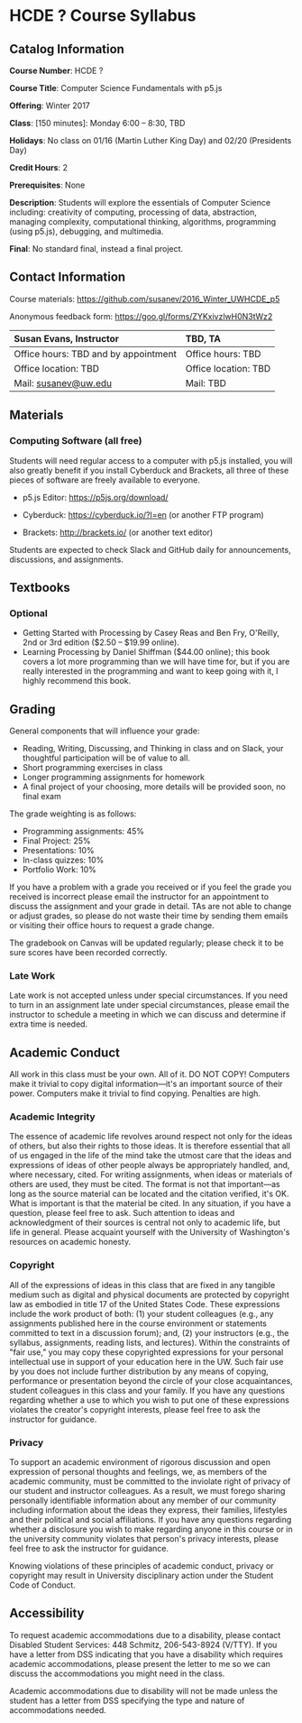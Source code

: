 # HCDE ? Course Syllabus
## Catalog Information
__Course Number__: HCDE ?

__Course Title__: Computer Science Fundamentals with p5.js

__Offering__: Winter 2017

__Class__: [150 minutes]: Monday 6:00 – 8:30, TBD

__Holidays__: No class on 01/16 (Martin Luther King Day) and 02/20 (Presidents Day)

__Credit Hours__: 2

__Prerequisites__: None

__Description__: Students will explore the essentials of Computer Science including: creativity of computing, processing of data, abstraction, managing complexity, computational thinking, algorithms, programming (using p5.js), debugging, and multimedia.

__Final__: No standard final, instead a final project.

## Contact Information
Course materials: <https://github.com/susanev/2016_Winter_UWHCDE_p5>

Anonymous feedback form: <https://goo.gl/forms/ZYKxivzlwH0N3tWz2>

| __Susan Evans, Instructor__           | __TBD, TA__           | 
| :------------------------------------ |:----------------------| 
| Office hours: TBD and by appointment  | Office hours: TBD     | 
| Office location: TBD                  | Office location: TBD  |
| Mail: susanev@uw.edu                  |  Mail: TBD            |


## Materials
### Computing Software (all free)
Students will need regular access to a computer with p5.js installed, you will also greatly benefit if you install Cyberduck and Brackets, all three of these pieces of software are freely available to everyone.

* p5.js Editor: <https://p5js.org/download/>

* Cyberduck: <https://cyberduck.io/?l=en> (or another FTP program)

* Brackets: <http://brackets.io/> (or another text editor)

Students are expected to check Slack and GitHub daily for announcements, discussions, and assignments.

## Textbooks
### Optional
* Getting Started with Processing by Casey Reas and Ben Fry, O'Reilly, 2nd or 3rd edition ($2.50 – $19.99 online).
* Learning Processing by Daniel Shiffman ($44.00 online); this book covers a lot more programming than we will have time for, but if you are really interested in the programming and want to keep going with it, I highly recommend this book.

## Grading
General components that will influence your grade:
* Reading, Writing, Discussing, and Thinking in class and on Slack, your thoughtful participation will be of value to all.
* Short programming exercises in class
* Longer programming assignments for homework
* A final project of your choosing, more details will be provided soon, no final exam

The grade weighting is as follows:
* Programming assignments: 45%
* Final Project: 25%
* Presentations: 10%
* In-class quizzes: 10%
* Portfolio Work: 10%

If you have a problem with a grade you received or if you feel the grade you received is incorrect please email the instructor for an appointment to discuss the assignment and your grade in detail. TAs are not able to change or adjust grades, so please do not waste their time by sending them emails or visiting their office hours to request a grade change.

The gradebook on Canvas will be updated regularly; please check it to be sure scores have been recorded correctly.

### Late Work
Late work is not accepted unless under special circumstances. If you need to turn in an assignment late under special circumstances, please email the instructor to schedule a meeting in which we can discuss and determine if extra time is needed.

## Academic Conduct
All work in this class must be your own. All of it. DO NOT COPY! Computers make it trivial to copy digital information—it's an important source of their power. Computers make it trivial to find copying. Penalties are high.

### Academic Integrity
The essence of academic life revolves around respect not only for the ideas of others, but also their rights to those ideas. It is therefore essential that all of us engaged in the life of the mind take the utmost care that the ideas and expressions of ideas of other people always be appropriately handled, and, where necessary, cited. For writing assignments, when ideas or materials of others are used, they must be cited. The format is not that important—as long as the source material can be located and the citation verified, it's OK. What is important is that the material be cited. In any situation, if you have a question, please feel free to ask. Such attention to ideas and acknowledgment of their sources is central not only to academic life, but life in general. Please acquaint yourself with the University of Washington's resources on academic honesty.

### Copyright
All of the expressions of ideas in this class that are fixed in any tangible medium such as digital and physical documents are protected by copyright law as embodied in title 17 of the United States Code. These expressions include the work product of both: (1) your student colleagues (e.g., any assignments published here in the course environment or statements committed to text in a discussion forum); and, (2) your instructors (e.g., the syllabus, assignments, reading lists, and lectures). Within the constraints of "fair use," you may copy these copyrighted expressions for your personal intellectual use in support of your education here in the UW. Such fair use by you does not include further distribution by any means of copying, performance or presentation beyond the circle of your close acquaintances, student colleagues in this class and your family. If you have any questions regarding whether a use to which you wish to put one of these expressions violates the creator's copyright interests, please feel free to ask the instructor for guidance.

### Privacy
To support an academic environment of rigorous discussion and open expression of personal thoughts and feelings, we, as members of the academic community, must be committed to the inviolate right of privacy of our student and instructor colleagues. As a result, we must forego sharing personally identifiable information about any member of our community including information about the ideas they express, their families, lifestyles and their political and social affiliations. If you have any questions regarding whether a disclosure you wish to make regarding anyone in this course or in the university community violates that person's privacy interests, please feel free to ask the instructor for guidance.

Knowing violations of these principles of academic conduct, privacy or copyright may result in University disciplinary action under the Student Code of Conduct.

## Accessibility
To request academic accommodations due to a disability, please contact Disabled Student Services: 448 Schmitz, 206-543-8924 (V/TTY). If you have a letter from DSS indicating that you have a disability which requires academic accommodations, please present the letter to me so we can discuss the accommodations you might need in the class.

Academic accommodations due to disability will not be made unless the student has a letter from DSS specifying the type and nature of accommodations needed.
